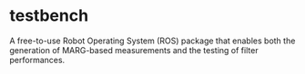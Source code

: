 # testbench
A free-to-use Robot Operating System (ROS) package that enables both the generation of MARG-based measurements and the testing of filter performances.
